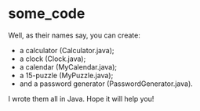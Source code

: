 # some_code
Well, as their names say, you can create:
- a calculator (Calculator.java);
- a clock (Clock.java);
- a calendar (MyCalendar.java);
- a 15-puzzle (MyPuzzle.java);
- and a password generator (PasswordGenerator.java).


I wrote them all in Java. Hope it will help you!
